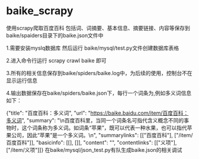 # baike_scrapy
使用scrapy爬取百度百科
包括词、词摘要、基本信息、摘要链接、内容等保存到baike/spaiders目录下的baike.json文件中


1.需要安装myslq数据库 然后运行 baike/mysql/test.py文件创建数据库表格

2.进入命令行运行 scrapy crawl baike 即可

3.所有的相关信息保存到baike/spiders/baike.log中，为后续的使用，控制台不在显示运行信息

4.输出数据保存在baike/spiders/baike.json下，每行一个词条为,例如多义词信息如下： 

{"title": "百度百科：多义词", "url": "https://baike.baidu.com/item/百度百科：多义词", "summary": "\n百度百科里，当同一个词条名可指代含义概念不同的事物时，这个词条称为多义词。如词条“苹果”，既可以代表一种水果，也可以指代苹果公司，因此“苹果”是一个多义词。\n", "summarylinks": [["百度百科"], ["/item/百度百科"]], "basicinfo": [[], []], "content": "", "contentlinks": [["义项"], ["/item/义项"]]}
在baike/mysql/json_test.py有队生成baike.json的相关调试
